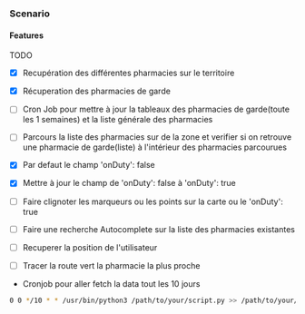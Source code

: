 ### Scenario

#### Features

TODO

- [x] Recupération des différentes pharmacies sur le territoire 

- [x] Récuperation des pharmacies de garde

- [ ] Cron Job pour mettre à jour la tableaux des pharmacies de garde(toute les 1 semaines) et la liste générale des pharmacies

- [ ] Parcours la liste des pharmacies sur de la zone et verifier si on retrouve une pharmacie de garde(liste) à l'intérieur des pharmacies parcourues

- [x]  Par defaut le champ 'onDuty': false

- [x] Mettre à jour le champ de 'onDuty': false à 'onDuty': true

- [ ] Faire clignoter les marqueurs ou les points sur la carte ou le 'onDuty': true

- [ ] Faire une recherche Autocomplete sur la liste des pharmacies existantes

- [ ] Recuperer la position de l'utilisateur

- [ ] Tracer la route vert la pharmacie la plus proche 


* Cronjob pour aller fetch la data tout les 10 jours
```bash
0 0 */10 * * /usr/bin/python3 /path/to/your/script.py >> /path/to/your/logfile.log 2>&1
```
